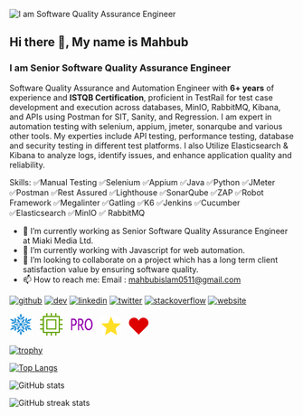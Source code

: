 ![I am Software Quality Assurance Engineer](https://i.imghippo.com/files/aT8537JU.png)
## Hi there 👋, My name is Mahbub
### I am Senior Software Quality Assurance Engineer

Software Quality Assurance and Automation Engineer with **6+ years** of experience and **ISTQB Certification**, proficient in TestRail for test case development and execution across databases, MinIO, RabbitMQ, Kibana, and APIs using Postman for SIT, Sanity, and Regression. I am expert in automation testing with selenium, appium, jmeter, sonarqube and various other tools. My experties include API testing, performance testing, database and security testing in different test platforms. I also Utilize Elasticsearch & Kibana to analyze logs, identify issues, and enhance application quality and reliability.

Skills: ✅Manual Testing  ✅Selenium  ✅Appium  ✅Java  ✅Python  ✅JMeter  ✅Postman  ✅Rest Assured  ✅Lighthouse  ✅SonarQube  ✅ZAP  ✅Robot Framework ✅Megalinter  ✅Gatling  ✅K6  ✅Jenkins  ✅Cucumber ✅Elasticsearch ✅MinIO ✅ RabbitMQ

- 🔭 I’m currently working as Senior Software Quality Assurance Engineer at Miaki Media Ltd. 
- 🌱 I’m currently working with Javascript for web automation. 
- 👯 I’m looking to collaborate on a project which has a long term client satisfaction value by ensuring software quality. 
- 📫 How to reach me: Email : mahbubislam0511@gmail.com 

[<img src='https://cdn.jsdelivr.net/npm/simple-icons@3.0.1/icons/github.svg' alt='github' height='40'>](https://github.com/mahbubislam0511) [<img src='https://cdn.jsdelivr.net/npm/simple-icons@3.0.1/icons/dev-dot-to.svg' alt='dev' height='40'>](https://dev.to/mahbubislam0511) [<img src='https://cdn.jsdelivr.net/npm/simple-icons@3.0.1/icons/linkedin.svg' alt='linkedin' height='40'>](https://www.linkedin.com/in/mahbubislam0511/) [<img src='https://cdn.jsdelivr.net/npm/simple-icons@3.0.1/icons/twitter.svg' alt='twitter' height='40'>](https://twitter.com/Mahbub0510) [<img src='https://cdn.jsdelivr.net/npm/simple-icons@3.0.1/icons/stackoverflow.svg' alt='stackoverflow' height='40'>](https://stackoverflow.com/users/25050193) [<img src='https://cdn.jsdelivr.net/npm/simple-icons@3.0.1/icons/icloud.svg' alt='website' height='40'>](https://www.linkedin.com/in/mahbubislam0511)

<a href='https://archiveprogram.github.com/'><img src='https://raw.githubusercontent.com/acervenky/animated-github-badges/master/assets/acbadge.gif' width='40' height='40'></a> <a href='https://docs.github.com/en/developers'><img src='https://raw.githubusercontent.com/acervenky/animated-github-badges/master/assets/devbadge.gif' width='40' height='40'></a> <a href='https://github.com/pricing'><img src='https://raw.githubusercontent.com/acervenky/animated-github-badges/master/assets/pro.gif' width='40' height='40'></a> <a href='https://stars.github.com/'><img src='https://raw.githubusercontent.com/acervenky/animated-github-badges/master/assets/starbadge.gif' width='35' height='35'></a> <a href='https://docs.github.com/en/github/supporting-the-open-source-community-with-github-sponsors'><img src='https://raw.githubusercontent.com/acervenky/animated-github-badges/master/assets/sponsorbadge.gif' width='35' height='35'></a> 

[![trophy](https://github-profile-trophy.vercel.app/?username=mahbubislam0511)](https://github.com/ryo-ma/github-profile-trophy)

[![Top Langs](https://github-readme-stats.vercel.app/api/top-langs/?username=mahbubislam0511)](https://github.com/anuraghazra/github-readme-stats)

![GitHub stats](https://github-readme-stats.vercel.app/api?username=mahbubislam0511&show_icons=true)

![GitHub streak stats](https://streak-stats.demolab.com/?user=mahbubislam0511)
